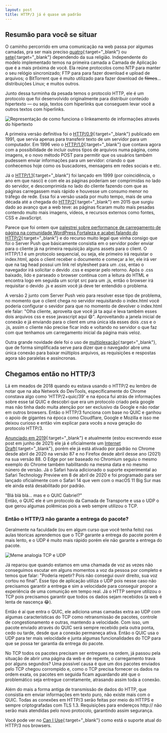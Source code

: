 ```yaml
---
layout: post
title: HTTP/3 já é quase um padrão
---
```


## Resumão para você se situar

O caminho percorrido em uma comunicação na web passa por algumas camadas, pra ser mais preciso [quatro](https://pt.wikipedia.org/wiki/Modelo_OSI){:target="\_blank"} ou [sete](https://pt.wikipedia.org/wiki/TCP/IP){:target="\_blank"} dependendo da sua religião. Independente do modelo implementado temos na primeira camada a Camada de Aplicação que é a mais próxima de você. Ela reúne protocolos como NTP para manter o seu relógio sincronizado; FTP para para fazer download e upload de arquivos; o BitTorrent que é muito utilizado para fazer download de <del>filmes</del>… distribuições Linux; e muitos outros.

Junto dessa turminha da pesada temos o protocolo HTTP, ele é um protocolo que foi desenvolvido originalmente para distribuir conteúdo hipertexto — ou seja, textos com hiperlinks que conseguem levar você a outros textos com hiperlinks.

<img src="https://whoamindx.github.io/public/posts/hypertext.png" alt="Representação de como funciona o linkeamento de informações através do hipertexto" style="margin:0 auto; display:block">

A primeira versão definitiva foi o [HTTP/0.9](https://www.w3.org/Protocols/HTTP/AsImplemented.html){:target="\_blank"} publicado em 1991, que servia apenas para transferir texto de um servidor para um computador. Em 1996 veio o [HTTP/1.0](https://www.w3.org/Protocols/HTTP/1.0/spec.html){:target="\_blank"} que contava agora com a possibilidade de incluir outros tipos de arquivos numa página, como imagens, e o novo método POST para permitir que os usuários também pudessem enviar informações para um servidor: criando o que conhecemos hoje como os buscadores, mensagens em redes sociais e etc.

Já o [HTTP/1.1](https://www.w3.org/Protocols/rfc2616/rfc2616.html){:target="\_blank"} foi lançado em 1999 (por coincidência, o ano em que nasci) e com ele as páginas poderiam ser comprimidas no lado do servidor, e descomprimida no lado do cliente fazendo com que as páginas carregassem mais rápido e houvesse um consumo menor no tráfego de rede. Essa foi a versão usada por muito tempo, mais de uma década até a chegada do [HTTP/2](https://datatracker.ietf.org/doc/html/draft-ietf-httpbis-http2){:target="\_blank"} em 2015 que surgiu dado ao avanço que a web teve: as páginas ficaram muito mais pesadas contendo muito mais imagens, vídeos, e recursos externos como fontes, CSS e JavaScript.

Parece que foi ontem que [palestrei sobre performance de carregamento de página na comunidade WordPress Fortaleza e acabei falando do HTTP/2](https://www.instagram.com/p/BjiOIXLhDD1/){:target="\_blank"} e do recurso muito legal que vinha consigo que foi o Server Push que básicamente consistia em o servidor poder enviar para o cliente já na primeira requisição alguns assets para o client. O HTTP/1.1 é um protocolo sequencial, ou seja, ele primeiro irá requistar o index.html, após o client receber o documento e começar a ler, ele irá ver que na tag head possui um link rel stylesheet para um .css, entao o navegador irá solicitar o devido .css e esperar pelo retorno. Após o .css baixado, lido e parseado o browser continua com a leitura do HTML e encontra logo em seguida um script src para um .js, então o browser irá requisitar o devido .js e assim você já deve ter entendido o problema.

A versão 2 junto com Server Push veio para resolver esse tipo de problema, no momento que o client chega no servidor requisitando o index.html você poderia configurar o sevidor para que no momento de devolver o index.html ele falar: "Olha cliente, aproveita que você já ta aqui e leva também esses dois arquivos css e esse javascript aqui 😄". Aproveitando a janela inicial de conexão e já enviando para o client em uma única ida esses dois .css e o .js, assim o cliente não precise ficar indo e voltando no servidor o que faz com que tenhamos um carregamento inicial da página mais veloz.

Outra grande novidade dele foi o uso de [multiplexação](https://pt.wikipedia.org/wiki/Multiplexa%C3%A7%C3%A3o){:target="\_blank"}, que de forma simplificada serve para dizer que o navegador abre uma única conexão para baixar múltiplos arquivos, as requisições e respostas agora são paralelas e assíncronas.

## Chegamos então no HTTP/3

Lá em meados de 2018 quando eu estava usando o HTTP/2 eu lembro de notar que na aba Network do DevTools, específicamente do Chrome constava algo como 'HTTP/2+quic/39' e na época fui atrás de informações sobre esse tal QUIC e descobri que era um protocolo criado pela google mas não tinha dado muita atenção por ser exclusivo da Google e não rodar em outros browsers. Então o HTTP/3 funciona com base no QUIC e ganhou o apoio de gigantes na época como Cloudflare, Google e Mozilla e isso me deixou curioso e então vim explicar para vocês a nova geração do protocolo HTTP/3.

[Anunciado em 2019](https://http3.net/){:target="\_blank"} e atualmente (estou escrevendo esse post em junho de 2021) ele já é oficialmente um [Internet Draft](https://datatracker.ietf.org/doc/html/draft-ietf-quic-http-34){:target="\_blank"}, porém ele já está ativado por padrão no Chrome desde abril de 2020 na versão 87 e no Firefox desde abril desse ano (2021) na sua versão 88. O Edge por ser baseado no Chromium seguiu o mesmo exemplo do Chrome também habilitando na mesma data e no mesmo núnero de versão. Já o Safari havia adicionado o suporte experimental ao Safari Technology Preview em 8 de abril de 2020 e foi programado para ser lançado oficialmente com o Safari 14 que vem com o macOS 11 Big Sur mas ele ainda está desabilitado por padrão.

"Blá blá blá... mas e o QUIC Gabriel?"<br>Então, o QUIC ele é um protocolo da Camada de Transporte e usa o UDP o que gerou algumas polêmicas pois a web sempre utilizou o TCP.

### Então o HTTP/3 não garante a entrega do pacote?

Geralmente na faculdade (ou em algum curso que você tenha feito) nas aulas téoricas aprendemos que o TCP garante a entrega do pacote porém é mais lento, e o UDP é muito mais rápido porém ele não garante a entrega do pacote.

<img src="https://whoamindx.github.io/public/posts/tcp-udp-meme.png" alt="Meme analogia TCP e UDP" style="margin:0 auto; display:block">

Já reparou que quando estamos em uma chamada de voz as vezes não conseguimos escutar em alguns momentos a voz da pessoa por completo e temos que falar: "Poderia repetir? Pois não consegui ouvir direito, sua voz cortou no final". Esse tipo de aplicação utiliza o UDP pois nesse caso não precisamos garantir a entrega e sim a velocidade para conseguir propor a experiência de uma comunição em tempo real. Já o HTTP sempre utilizou o TCP pois precisamos garantir que todos os dados sejam recebidos (a web é lenta de nascença 😂).

Então é aí que entra o QUIC, ele adiciona umas camadas extra ao UDP com algumas características do TCP como retransmissão de pacotes, controle de congestionamento e outras, mantendo a velocidade. Com isso, um pacote enviado através do QUIC será sempre recebido pela outra ponta, cedo ou tarde, desde que a conexão permaneça ativa. Então o QUIC usa o UDP para ter mais velocidade e junta algumas funcionalidades do TCP para que se possa ter garantia da entrega do pacote.

No TCP todos os pacotes precisam ser entregues na ordem, já passou pela situação de abrir uma página da web e de repente, o carregamento trava por alguns segundos? Uma possível causa é que um dos pacotes enviados pelo TCP chegou corrompido e, como o TCP precisa fornecer os dados na ordem exata, os pacotes em seguida ficam aguardando até que o problemático seja entregue corretamente, atrasando assim toda a conexão.

Além do mais a forma antiga de transmissão de dados do HTTP, que consistia em enviar informações em texto puro, não existe mais com o QUIC. Todas as conexões em HTTP/3 serão feitas por meio do HTTPS e sempre criptografadas com TLS 1.3. Requisições para endereços http:// não serão mais atendidas pelo novo protocolo, garantindo assim segurança.

Você pode ver no [Can I Use](https://caniuse.com/http3){:target="\_blank"} como está o suporte atual do HTTP/3 nos browsers.
